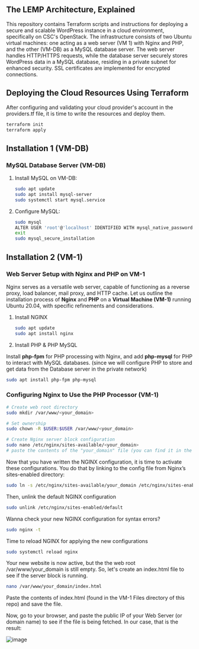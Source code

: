 ## The LEMP Architecture, Explained

This repository contains Terraform scripts and instructions for deploying a secure and scalable WordPress instance in a cloud environment, specifically on CSC's OpenStack. The infrastructure consists of two Ubuntu virtual machines: one acting as a web server (VM 1) with Nginx and PHP, and the other (VM-DB) as a MySQL database server. The web server handles HTTP/HTTPS requests, while the database server securely stores WordPress data in a MySQL database, residing in a private subnet for enhanced security. SSL certificates are implemented for encrypted connections.


## Deploying the Cloud Resources Using Terraform

After configuring and validating your cloud provider's account in the providers.tf file, it is time to write the resources and deploy them.

```bash
terraform init
terraform apply
```

## Installation 1 (VM-DB)

### MySQL Database Server (VM-DB)

1. Install MySQL on VM-DB:

    ```bash
    sudo apt update
    sudo apt install mysql-server
    sudo systemctl start mysql.service
    ```

2. Configure MySQL:

    ```bash
    sudo mysql
    ALTER USER 'root'@'localhost' IDENTIFIED WITH mysql_native_password BY 'password';
    exit
    sudo mysql_secure_installation
    ```

## Installation 2 (VM-1)

### Web Server Setup with Nginx and PHP on VM-1

Nginx serves as a versatile web server, capable of functioning as a reverse proxy, load balancer, mail proxy, and HTTP cache. Let us outline the installation process of **Nginx** and **PHP** on a **Virtual Machine (VM-1)** running Ubuntu 20.04, with specific refinements and considerations.

1. Install NGINX

   ```bash
   sudo apt update
   sudo apt install nginx
   ```

2. Install PHP & PHP MySQL

Install **php-fpm** for PHP processing with Nginx, and add **php-mysql** for PHP to interact with MySQL databases. (since we will configure PHP to store and get data from the Database server in the private network)

```bash
sudo apt install php-fpm php-mysql
```
###  Configuring Nginx to Use the PHP Processor (VM-1)

```bash
# Create web root directory
sudo mkdir /var/www/<your_domain>

# Set ownership
sudo chown -R $USER:$USER /var/www/<your_domain>

# Create Nginx server block configuration
sudo nano /etc/nginx/sites-available/<your_domain>
# paste the contents of the "your_domain" file (you can find it in the files directory of this repo.
```

Now that you have written the NGINX configuration, it is time to activate these configurations. You do that by linking to the config file from Nginx’s sites-enabled directory:
```bash
sudo ln -s /etc/nginx/sites-available/your_domain /etc/nginx/sites-enabled/
```
Then, unlink the default NGINX configuration
```bash
sudo unlink /etc/nginx/sites-enabled/default
```

Wanna check your new NGINX configuration for syntax errors?
```bash
sudo nginx -t
```
Time to reload NGINX for applying the new configurations
```bash
sudo systemctl reload nginx
```
Your new website is now active, but the the web root /var/www/your_domain is still empty. So, let's create an index.html file to see if the server block is running.
```bash
nano /var/www/your_domain/index.html
```
Paste the contents of index.html (found in the VM-1 Files directory of this repo) and save the file. 

Now, go to your browser, and paste the public IP of your Web Server (or domain name) to see if the file is being fetched. In our case, that is the result:

![image](https://github.com/samishafique786/CloudWordPressDeployment/assets/108603607/372f08fa-b9a3-48ea-a0e9-4d533b9901c5)
